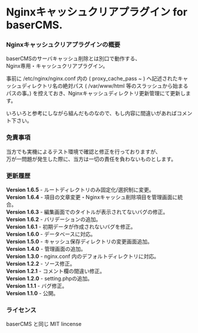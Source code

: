 # Nginxキャッシュクリアプラグイン for baserCMS.

### Nginxキャッシュクリアプラグインの概要 ###
baserCMSのサーバキャッシュ削除とは別口で動作する、  
Nginx専用・キャッシュクリアプラグイン。  

事前に /etc/nginx/nginx.conf 内の ( proxy_cache_pass ~ ) へ記述されたキャッシュディレクトリ名の絶対パス ( /var/www/html 等のスラッシュから始まるパスの事。) を控えておき、Nginxキャッシュディレクトリ更新管理にて更新します。

いろいろと参考にしながら組んだものなので、もし内容に間違いがあればコメント下さい。

### 免責事項 ###
当方でも実機によるテスト環境で確認と修正を行っておりますが、  
万が一問題が発生した際に、当方は一切の責任を負わないものとします。

### 更新履歴 ###
**Version 1.6.5** - ルートディレクトリのみ固定化/選択制に変更。  
**Version 1.6.4** - 項目の文章変更・Nginxキャッシュ削除項目を管理画面に統合。  
**Version 1.6.3** - 編集画面でのタイトルが表示されてないバグの修正。  
**Version 1.6.2** - バリデーションの追加。  
**Version 1.6.1** - 初期データが作成されないバグを修正。  
**Version 1.6.0** - データベースに対応。  
**Version 1.5.0** - キャッシュ保存ディレクトリの変更画面追加。  
**Version 1.4.0** - 管理画面の追加。  
**Version 1.3.0** - nginx.conf 内のデフォルトディレクトリに対応。  
**Version 1.2.2** - ソース修正。  
**Version 1.2.1** - コメント欄の間違い修正。  
**Version 1.2.0** - setting.phpの追加。  
**Version 1.1.1** - バグ修正。  
**Version 1.1.0** - 公開。  

### ライセンス ###
baserCMS と同じ MIT lincense
